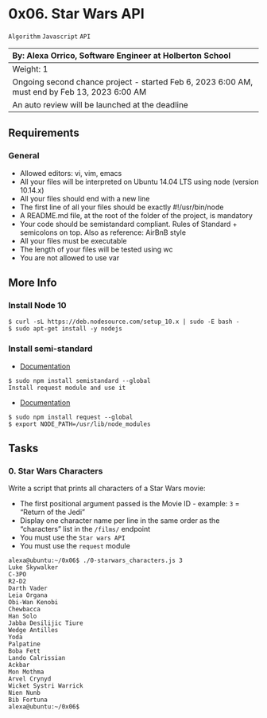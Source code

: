 # 0x06. Star Wars API

`Algorithm` `Javascript` `API`

|By: Alexa Orrico, Software Engineer at Holberton School|
|:--|
|Weight: 1|
|Ongoing second chance project - started Feb 6, 2023 6:00 AM, must end by Feb 13, 2023 6:00 AM|
|An auto review will be launched at the deadline|

## Requirements

### General

- Allowed editors: vi, vim, emacs
- All your files will be interpreted on Ubuntu 14.04 LTS using node (version 10.14.x)
- All your files should end with a new line
- The first line of all your files should be exactly #!/usr/bin/node
- A README.md file, at the root of the folder of the project, is mandatory
- Your code should be semistandard compliant. Rules of Standard + semicolons on top. Also as reference: AirBnB style
- All your files must be executable
- The length of your files will be tested using wc
- You are not allowed to use var

## More Info

### Install Node 10

```shell
$ curl -sL https://deb.nodesource.com/setup_10.x | sudo -E bash -
$ sudo apt-get install -y nodejs
```

### Install semi-standard

- [Documentation](https://github.com/standard/semistandard)

```shell
$ sudo npm install semistandard --global
Install request module and use it
```

- [Documentation](https://github.com/request/request)

```shell
$ sudo npm install request --global
$ export NODE_PATH=/usr/lib/node_modules
```
## Tasks

### 0. Star Wars Characters

Write a script that prints all characters of a Star Wars movie:

- The first positional argument passed is the Movie ID - example: `3` = “Return of the Jedi”
- Display one character name per line in the same order as the “characters” list in the `/films/` endpoint
- You must use the `Star wars API`
- You must use the `request` module

```shell
alexa@ubuntu:~/0x06$ ./0-starwars_characters.js 3
Luke Skywalker
C-3PO
R2-D2
Darth Vader
Leia Organa
Obi-Wan Kenobi
Chewbacca
Han Solo
Jabba Desilijic Tiure
Wedge Antilles
Yoda
Palpatine
Boba Fett
Lando Calrissian
Ackbar
Mon Mothma
Arvel Crynyd
Wicket Systri Warrick
Nien Nunb
Bib Fortuna
alexa@ubuntu:~/0x06$ 
```